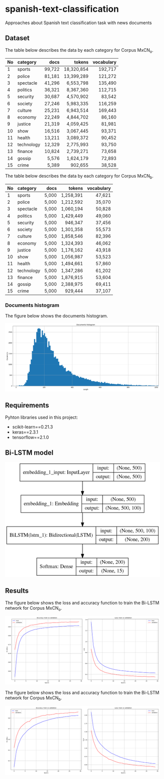 # spanish-text-classification
Approaches about Spanish text classification task with news documents

## Dataset

The table below describes the data by each category for Corpus MxCN<sub>o</sub>.

No  |  category  |  docs   |   tokens    |vocabulary
:---|    :---    |    ---: |    ---:     | ---:
1   | sports     | 99,722  |  18,320,854 | 192,717
2   | police     | 81,181  |  13,399,289 | 121,272
3   | spectacle  | 41,296  |  6,553,798  | 135,490
4   | politics   | 36,321  |  8,367,360  | 112,715
5   | security   | 30,687  |  4,570,902  | 83,542
6   | society    | 27,246  |  5,983,335  | 116,259
7   | culture    | 25,231  |  6,943,514  | 169,443
8   | economy    | 22,249  |  4,844,702  | 86,160
9   | justice    | 21,319  |  4,059,425  | 81,981
10  | show       | 16,516  |  3,067,445  | 93,371
11  | health     | 13,211  |  3,089,372  | 90,452
12  | technology | 12,329  |  2,775,993  | 93,750
13  | finance    | 10,824  |  2,739,271  | 73,658
14  | gossip     | 5,576   |  1,624,179  | 72,893
15  | crime      | 5,389   |  902,655    | 38,528


The table below describes the data by each category for Corpus MxCN<sub>b</sub>.

No  |  category  |  docs   |   tokens    |vocabulary
:---|    :---    |    ---: |    ---:     | ---:
1   | sports     | 5,000   | 1,258,391   | 47,621
2   | police     | 5,000   | 1,212,592   | 35,070
3   | spectacle  | 5,000   | 1,060,194   | 50,828
4   | politics   | 5,000   | 1,429,449   | 49,060
5   | security   | 5,000   |   946,347   | 37,456
6   | society    | 5,000   | 1,301,358   | 55,573
7   | culture    | 5,000   | 1,858,546   | 82,396
8   | economy    | 5,000   | 1,324,393   | 46,062
9   | justice    | 5,000   | 1,176,162   | 43,918
10  | show       | 5,000   | 1,056,987   | 53,523
11  | health     | 5,000   | 1,494,661   | 57,860
12  | technology | 5,000   | 1,347,286   | 61,202
13  | finance    | 5,000   | 1,876,915   | 53,604
14  | gossip     | 5,000   | 2,388,975   | 69,411
15  | crime      | 5,000   |   929,444   | 37,107


### Documents histogram

The figure below shows the documents histogram.

![documents histogram](/img/zoom_docs_hist.png)

## Requirements

Pyhton libraries used in this project:

* scikit-learn==0.21.3
* keras==2.3.1
* tensorflow==2.1.0

## Bi-LSTM model

![model](/img/model.png)

## Results


The figure below shows the loss and accuracy function to train the Bi-LSTM network for Corpus MxCN<sub>o</sub>.

![model](/img/acc_loss.png)

The figure below shows the loss and accuracy function to train the Bi-LSTM network for Corpus MxCN<sub>b</sub>.

![model](/img/acc_loss_5k.png)



